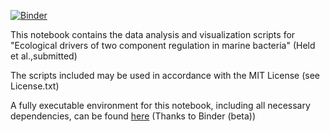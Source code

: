 [![Binder](https://mybinder.org/badge.svg)](https://mybinder.org/v2/gh/naheld/patterns_TCS_sensing_marine_bacteria/master)

This notebook contains the data analysis and visualization scripts for "Ecological drivers of two component regulation in marine bacteria" (Held et al.,submitted)

The scripts included may be used in accordance with the MIT License (see License.txt)

A fully executable environment for this notebook, including all necessary dependencies, can be found [here](https://hub.mybinder.org/user/naheld-ecohiskin_binder-eifs6l83/tree) (Thanks to Binder (beta))
